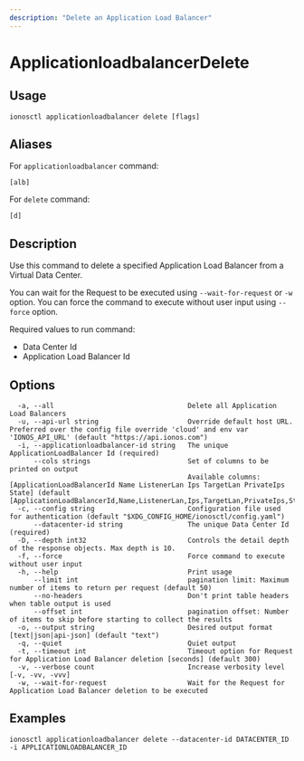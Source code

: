 ```yaml
---
description: "Delete an Application Load Balancer"
---
```


# ApplicationloadbalancerDelete

## Usage

```text
ionosctl applicationloadbalancer delete [flags]
```

## Aliases

For `applicationloadbalancer` command:

```text
[alb]
```

For `delete` command:

```text
[d]
```

## Description

Use this command to delete a specified Application Load Balancer from a Virtual Data Center.

You can wait for the Request to be executed using `--wait-for-request` or `-w` option. You can force the command to execute without user input using `--force` option.

Required values to run command:

* Data Center Id
* Application Load Balancer Id

## Options

```text
  -a, --all                                 Delete all Application Load Balancers
  -u, --api-url string                      Override default host URL. Preferred over the config file override 'cloud' and env var 'IONOS_API_URL' (default "https://api.ionos.com")
  -i, --applicationloadbalancer-id string   The unique ApplicationLoadBalancer Id (required)
      --cols strings                        Set of columns to be printed on output 
                                            Available columns: [ApplicationLoadBalancerId Name ListenerLan Ips TargetLan PrivateIps State] (default [ApplicationLoadBalancerId,Name,ListenerLan,Ips,TargetLan,PrivateIps,State])
  -c, --config string                       Configuration file used for authentication (default "$XDG_CONFIG_HOME/ionosctl/config.yaml")
      --datacenter-id string                The unique Data Center Id (required)
  -D, --depth int32                         Controls the detail depth of the response objects. Max depth is 10.
  -f, --force                               Force command to execute without user input
  -h, --help                                Print usage
      --limit int                           pagination limit: Maximum number of items to return per request (default 50)
      --no-headers                          Don't print table headers when table output is used
      --offset int                          pagination offset: Number of items to skip before starting to collect the results
  -o, --output string                       Desired output format [text|json|api-json] (default "text")
  -q, --quiet                               Quiet output
  -t, --timeout int                         Timeout option for Request for Application Load Balancer deletion [seconds] (default 300)
  -v, --verbose count                       Increase verbosity level [-v, -vv, -vvv]
  -w, --wait-for-request                    Wait for the Request for Application Load Balancer deletion to be executed
```

## Examples

```text
ionosctl applicationloadbalancer delete --datacenter-id DATACENTER_ID -i APPLICATIONLOADBALANCER_ID
```

